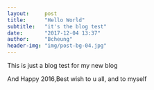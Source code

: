 ```yaml
---
layout:     post
title:      "Hello World"
subtitle:   "it's the blog test"
date:       "2017-12-04 13:37"
author:     "Bcheung"
header-img: "img/post-bg-04.jpg"
---
```


<p>This is just a blog test for my new blog</p>

<p>And Happy 2016,Best wish to u all, and to myself </p>
